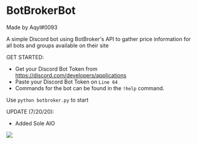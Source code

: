 # BotBrokerBot

Made by Aqyl#0093

A simple Discord bot using BotBroker's API to gather price information for all bots and groups available on their site

GET STARTED:
- Get your Discord Bot Token from https://discord.com/developers/applications
- Paste your Discord Bot Token on `Line 64`
- Commands for the bot can be found in the `!help` command.

Use `python botbroker.py` to start

UPDATE (7/20/20):
- Added Sole AIO

<img src="https://i.imgur.com/aOGZFtP.png">
